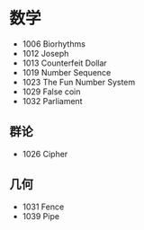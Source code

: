 # 数学

- 1006 Biorhythms
- 1012 Joseph
- 1013 Counterfeit Dollar
- 1019 Number Sequence
- 1023 The Fun Number System
- 1029 False coin
- 1032 Parliament


## 群论

- 1026 Cipher


## 几何

- 1031 Fence
- 1039 Pipe

